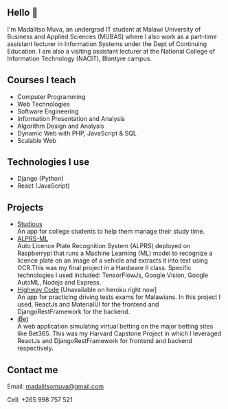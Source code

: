 ## Hello 👋

<!--
**v2-kaj/v2-kaj** is a ✨ _special_ ✨ repository because its `README.md` (this file) appears on your GitHub profile.

Here are some ideas to get you started:

- 🔭 I’m currently working on ...
- 🌱 I’m currently learning ...
- 👯 I’m looking to collaborate on ...
- 🤔 I’m looking for help with ...
- 💬 Ask me about ...
- 📫 How to reach me: ...
- 😄 Pronouns: ...
- ⚡ Fun fact: ...
-->
I'm Madalitso Muva, an undergrad IT student at Malawi University of Business and Applied Sciences (MUBAS) where I also work as a part-time assistant lecturer in Information Systems under the Dept of Continuing Education. I am also a visiting assistant lecturer at the National College of Information Technology (NACIT), Blantyre campus.

## Courses I teach
- Computer Programming
- Web Technologies
- Software Engineering
- Information Presentation and Analysis
- Algorithm Design and Analysis
- Dynamic Web with PHP, JavaScript & SQL
- Scalable Web

## Technologies I use
- Django (Python)
- React (JavaScript)

## Projects
- [Studious](https://studious-io-on-docker.herokuapp.com/) <br>
An app for college students to help them manage their study time.  <br>
- [ALPRS-ML](http://localhost/app/html/)<br>
Auto Licence Plate Recognition System (ALPRS) deployed on Raspberrypi that runs a Machine Learning (ML) model to recognize a licence plate on an image of a vehicle and extracts it into text using OCR.This was my final project in a Hardware II class. Specific technologies I used included: TensorFlowJs, Google Vision, Google AutoML, Nodejs and Express. <br> 
- [Highway Code](https://highwaycode.herokuapp.com/) [Unavailable on heroku right now] <br>
An app for practicing driving tests exams for Malawians. In this project I used, ReactJs and MaterialUI for the frontend and DjangoRestFramework for the backend.
- [iBet](https://localhost) <br>
A web application simulating virtual betting on the major betting sites like Bet365. This was my Harvard Capstone Project in which I leveraged ReactJs and DjangoRestFramework for frontend and backend respectively. 


## Contact me
Email: madalitsomuva@gmail.com<br>

Cell: +265 998 757 521
